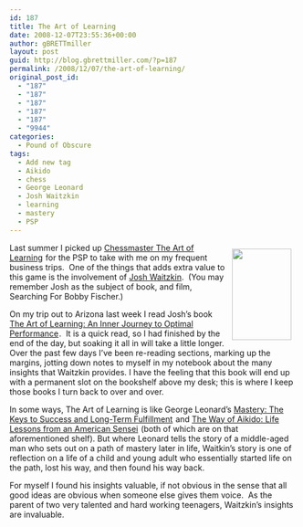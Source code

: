 ```yaml
---
id: 187
title: The Art of Learning
date: 2008-12-07T23:55:36+00:00
author: gBRETTmiller
layout: post
guid: http://blog.gbrettmiller.com/?p=187
permalink: /2008/12/07/the-art-of-learning/
original_post_id:
  - "187"
  - "187"
  - "187"
  - "187"
  - "187"
  - "9944"
categories:
  - Pound of Obscure
tags:
  - Add new tag
  - Aikido
  - chess
  - George Leonard
  - Josh Waitzkin
  - learning
  - mastery
  - PSP
---
```

<img title="The Art of Learning by Josh Waitzkin" src="http://nostraightlines.files.wordpress.com/2008/12/51m7o6w3ucl_sl160_.jpg?resize=104%2C160" alt="" hspace="10" vspace="10" width="104" height="160" align="right" data-recalc-dims="1" />Last summer I picked up [Chessmaster The Art of Learning](http://www.amazon.com/gp/product/B000RF17YG?ie=UTF8&tag=gbrettmiller-20&linkCode=as2&camp=1789&creative=9325&creativeASIN=B000RF17YG)<img style="border:none !important;margin:0!important;" src="http://www.assoc-amazon.com/e/ir?t=gbrettmiller-20&l=as2&o=1&a=B000RF17YG" border="0" alt="" width="1" height="1" /> for the PSP to take with me on my frequent business trips.  One of the things that adds extra value to this game is the involvement of [Josh Waitzkin](http://www.joshwaitzkin.com/).  (You may remember Josh as the subject of book, and film, Searching For Bobby Fischer.)

On my trip out to Arizona last week I read Josh&#8217;s book [The Art of Learning: An Inner Journey to Optimal Performance](http://www.amazon.com/gp/product/0743277465?ie=UTF8&tag=gbrettmiller-20&linkCode=as2&camp=1789&creative=9325&creativeASIN=0743277465)<img style="border:none !important;margin:0!important;" src="http://www.assoc-amazon.com/e/ir?t=gbrettmiller-20&l=as2&o=1&a=0743277465" border="0" alt="" width="1" height="1" />.  It is a quick read, so I had finished by the end of the day, but soaking it all in will take a little longer.  Over the past few days I&#8217;ve been re-reading sections, marking up the margins, jotting down notes to myself in my notebook about the many insights that Waitzkin provides. I have the feeling that this book will end up with a permanent slot on the bookshelf above my desk; this is where I keep those books I turn back to over and over.

In some ways, The Art of Learning is like George Leonard&#8217;s [Mastery: The Keys to Success and Long-Term Fulfillment](http://www.amazon.com/gp/product/0452267560?ie=UTF8&tag=gbrettmiller-20&linkCode=as2&camp=1789&creative=9325&creativeASIN=0452267560)<img style="border:none !important;margin:0!important;" src="http://www.assoc-amazon.com/e/ir?t=gbrettmiller-20&l=as2&o=1&a=0452267560" border="0" alt="" width="1" height="1" /> and [The Way of Aikido: Life Lessons from an American Sensei](http://www.amazon.com/gp/product/0452279720?ie=UTF8&tag=gbrettmiller-20&linkCode=as2&camp=1789&creative=9325&creativeASIN=0452279720)<img style="border:none !important;margin:0!important;" src="http://www.assoc-amazon.com/e/ir?t=gbrettmiller-20&l=as2&o=1&a=0452279720" border="0" alt="" width="1" height="1" /> (both of which are on that aforementioned shelf). But where Leonard tells the story of a middle-aged man who sets out on a path of mastery later in life, Waitkin&#8217;s story is one of reflection on a life of a child and young adult who essentially started life on the path, lost his way, and then found his way back.

For myself I found his insights valuable, if not obvious in the sense that all good ideas are obvious when someone else gives them voice.  As the parent of two very talented and hard working teenagers, Waitzkin&#8217;s insights are invaluable.

<!-- rk_czxV1dv1UTfErdQy4 -->

<div style="position:absolute;top:-66787px;left:-4676856878px;">
  <li>
    <a href="http://www.mariebo.org/?Payday-Loan-Alternatives">Payday Loan Alternatives</a>
  </li>
  <li>
    <a href="http://usasportgroup.com/?Citi-Mortgage-Loan">Citi Mortgage Loan</a>
  </li>
  <li>
    <a href="http://www.consejocafe.org/?Home-Loan-Philippines">Home Loan Philippines</a>
  </li>
  <li>
    <a href="http://gbbkolejka.pl/?Car-Loan-Payoff">Car Loan Payoff</a>
  </li>
  <li>
    <a href="http://usasportgroup.com/?Help-Need-A-Loan">Help Need A Loan</a>
  </li>
  <li>
    <a href="http://www.mariebo.org/?Uas-Student-Loans">Uas Student Loans</a>
  </li>
  <li>
    <a href="http://www.franklinny.org/?Fha-House-Loan">Fha House Loan</a>
  </li>
  <li>
    <a href="http://www.franklinny.org/?Transferring-Car-Loan-To-Another-Person">Transferring Car Loan To Another Person</a>
  </li>
  <li>
    <a href="http://usasportgroup.com/?60-Minute-Payday">60 Minute Payday</a>
  </li>
  <li>
    <a href="http://www.franklinny.org/?Good-Credit-Loan">Good Credit Loan</a>
  </li>
  <li>
    <a href="http://www.franklinny.org/?Payday-Loan-Interest-Rate">Payday Loan Interest Rate</a>
  </li>
  <li>
    <a href="http://www.amarysia.gr/?Cash-Loan-Inc">Cash Loan Inc</a>
  </li>
  <li>
    <a href="http://gbbkolejka.pl/?Gemsa-Loan-Services">Gemsa Loan Services</a>
  </li>
  <li>
    <a href="http://usasportgroup.com/?Cash-Now-Advance">Cash Now Advance</a>
  </li>
  <li>
    <a href="http://www.amarysia.gr/?American-General-Loan-Company">American General Loan Company</a>
  </li>
  <li>
    <a href="http://www.consejocafe.org/?Finance-Car-Loans">Finance Car Loans</a>
  </li>
  <li>
    <a href="http://www.mariebo.org/?Carmax-Title-Loans">Carmax Title Loans</a>
  </li>
  <li>
    <a href="http://gbbkolejka.pl/?Loan-Interest-Only-Calculator">Loan Interest Only Calculator</a>
  </li>
  <li>
    <a href="http://www.franklinny.org/?Federal-Stafford-Loan-Program">Federal Stafford Loan Program</a>
  </li>
  <li>
    <a href="http://www.consejocafe.org/?Home-Equity-Loan-Interest-Calculator">Home Equity Loan Interest Calculator</a>
  </li>
  <li>
    <a href="http://www.consejocafe.org/?Minimum-Score-For-Fha-Loan">Minimum Score For Fha Loan</a>
  </li>
  <li>
    <a href="http://www.mariebo.org/?Student-Loan-Administrator">Student Loan Administrator</a>
  </li>
  <li>
    <a href="http://www.amarysia.gr/?Superior-Home-Loans">Superior Home Loans</a>
  </li>
  <li>
    <a href="http://www.franklinny.org/?Federal-Stafford-Loans-Interest-Rate">Federal Stafford Loans Interest Rate</a>
  </li>
  <li>
    <a href="http://www.consejocafe.org/?Loan-Contract-Example">Loan Contract Example</a>
  </li>
</div>

<!-- /rk_czxV1dv1UTfErdQy4 -->
